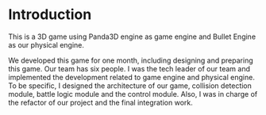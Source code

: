 # Introduction
This is a 3D game using Panda3D engine as game engine and Bullet Engine as our physical engine. 

We developed this game for one month, including designing and preparing this game. Our team has six people. I was the tech leader of our team and implemented the development related to game engine and physical engine. To be specific, I designed the architecture of our game, collision detection module, battle logic module and the control module. Also, I was in charge of the refactor of our project and the final integration work.
